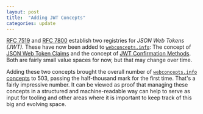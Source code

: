 ```yaml
---
layout: post
title:  "Adding JWT Concepts"
categories: update
---
```


[RFC 7519](/specs/IETF/RFC/7519) and [RFC 7800](/specs/IETF/RFC/7800) establish two registries for *JSON Web Tokens (JWT)*. These have now been added to [`webconcepts.info`](http://webconcepts.info): The concept of [JSON Web Token Claims](/concepts/jwt-claims) and the concept of [JWT Confirmation Methods](/concepts/jwt-confirmation-methods). Both are fairly small value spaces for now, but that may change over time.

Adding these two concepts brought the overall number of [`webconcepts.info` concepts](/concepts/) to 503, passing the half-thousand mark for the first time. That's a fairly impressive number. It can be viewed as proof that managing these concepts in a structured and machine-readable way can help to serve as input for tooling and other areas where it is important to keep track of this big and evolving space.
